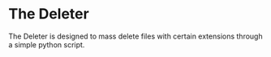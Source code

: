# The Deleter
The Deleter is designed to mass delete files with certain extensions through a simple python script.
